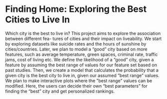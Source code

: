 # Finding Home: Exploring the Best Cities to Live In     
Which city is the best to live in? This project aims to explore the association between different fea- tures of cities and their impact on liveability. We start by exploring datasets like suicide rates and the hours of sunshine by cities/countries. Later, we plan to model a “good” city based on more features, such as average temperature, green spaces, criminal rate, traffic jams, cost of living etc. We define the likelihood of a ”good” city, given a feature by assuming the best range of values for our feature set based on past studies. Then, we create a model that calculates the probability that a given city is the best city to live in, given our assumed ”best range” values. We plan to make interactive plots where the ”best range” values can be modified. Here, the users can decide their own “best parameters” for finding the “best” city and get personalized rankings.
